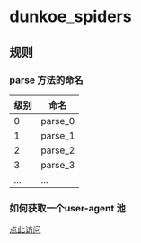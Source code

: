 # dunkoe_spiders

## 规则

### parse 方法的命名

| 级别 | 命名|
| ----| ---- |
|0 | parse_0 |
|1 | parse_1|
|2 | parse_2|
|3 | parse_3 |
| ... | ... |


### 如何获取一个user-agent 池

[点此访问](http://www.useragentstring.com/pages/useragentstring.php)
